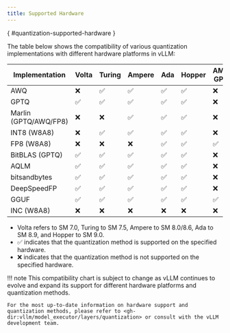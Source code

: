 ```yaml
---
title: Supported Hardware
---
```

[](){ #quantization-supported-hardware }

The table below shows the compatibility of various quantization implementations with different hardware platforms in vLLM:

| Implementation        | Volta   | Turing   | Ampere   | Ada   | Hopper   | AMD GPU   | Intel GPU   | Intel Gaudi | x86 CPU   | AWS Neuron   | Google TPU   |
|-----------------------|---------|----------|----------|-------|----------|-----------|-------------|-------------|-----------|--------------|--------------|
| AWQ                   | ❌      | ✅︎       | ✅︎       | ✅︎    | ✅︎       | ❌        | ✅︎          | ❌         | ✅︎        | ❌           | ❌           |
| GPTQ                  | ✅︎      | ✅︎       | ✅︎       | ✅︎    | ✅︎        | ❌        | ✅︎          | ❌         | ✅︎        | ❌           | ❌           |
| Marlin (GPTQ/AWQ/FP8) | ❌      | ❌      | ✅︎       | ✅︎    | ✅︎       | ❌        | ❌          | ❌         | ❌        | ❌          | ❌           |
| INT8 (W8A8)           | ❌      | ✅︎       | ✅︎       | ✅︎    | ✅︎       | ❌        | ❌          | ❌         | ✅︎        | ✅︎           | ✅︎            |
| FP8 (W8A8)            | ❌      | ❌      | ❌       | ✅︎    | ✅︎      | ✅︎         | ❌          | ❌         | ❌        | ✅︎           | ❌           |
| BitBLAS (GPTQ)        | ✅︎      | ✅︎       | ✅︎       | ✅︎    | ✅︎       | ❌         | ❌          | ❌         | ❌        | ❌          | ❌           |
| AQLM                  | ✅︎      | ✅︎       | ✅︎       | ✅︎    | ✅︎       | ❌         | ❌          | ❌         | ❌        | ❌          | ❌           |
| bitsandbytes          | ✅︎      | ✅︎       | ✅︎       | ✅︎    | ✅︎       | ❌         | ❌          | ❌         | ❌        | ❌          | ❌           |
| DeepSpeedFP           | ✅︎      | ✅︎       | ✅︎       | ✅︎    | ✅︎       | ❌         | ❌          | ❌         | ❌        | ❌          | ❌           |
| GGUF                  | ✅︎      | ✅︎       | ✅︎       | ✅︎    | ✅︎       | ✅︎         | ❌          | ❌         | ❌         | ❌          | ❌           |
| INC (W8A8)            | ❌      | ❌      | ❌      | ❌    | ❌      | ❌        | ❌          | ✅︎         | ❌         | ❌           | ❌          |

- Volta refers to SM 7.0, Turing to SM 7.5, Ampere to SM 8.0/8.6, Ada to SM 8.9, and Hopper to SM 9.0.
- ✅︎ indicates that the quantization method is supported on the specified hardware.
- ❌ indicates that the quantization method is not supported on the specified hardware.

!!! note
    This compatibility chart is subject to change as vLLM continues to evolve and expand its support for different hardware platforms and quantization methods.

    For the most up-to-date information on hardware support and quantization methods, please refer to <gh-dir:vllm/model_executor/layers/quantization> or consult with the vLLM development team.
